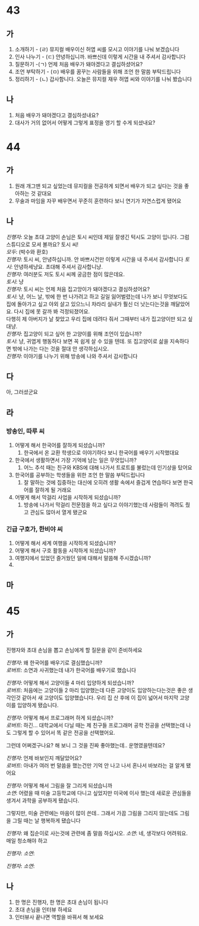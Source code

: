 # 43
## 가
1. 소개하기 - (ㄹ) 뮤지컬 배우이신 허엽 씨를 모시고 이야기를 나눠 보겠습니다
2. 인사 나누기 - (ㄷ) 안녕하십니까. 바쁘신데 이렇게 시간을 내 주셔서 감사합니다 
3. 질문하기 -(ㄱ) 언제 처음 배우가 돼야겠다고 결십하셨어요?
4. 조언 부탁하기 - (ㅁ) 배우를 꿈꾸는 사람들을 위해 조언 한 말씀 부탁드립니다
5. 정리하기 - (ㄴ)  갑사함니다. 오늘은 뮤지컬 재우 허엽 씨와 이야기를 나눠 봤습니다
## 나
1. 처음 배우가 돼야겠다고 결심하셨내요?
2. 대사가 거의 없어서 어떻게 그렇게 표정을 영기 할 수게 되셨내요?
# 44
## 가
1. 원래 개그맨 되고 싶었는데 뮤지컬을 전공하게 되면서 배우가 되고 싶다는 것을 좋아하는 것 같대요
2. 무술과 마임을 자꾸 배우면서 꾸준히 훈련하다 보니 연기가 자연스럽게 됐어요
## 나
*진행자*: 오늘 초대 고양이 손님은 토시 씨인데 제일 잘생긴 턱시도 고양이 입니다. 그럼 스튜디오로 모셔 볼까요? 토시 씨!<br>
*모두*: (박수와 환호)<br>
*진행자*: 토시 씨, 안녕하십니까. 안 바쁘시건만 이렇게 시간을 내 주셔서 감사합니다
*토시*: 안녕하세냥요. 초대해 주셔서 감사합니냥.<br>
*진행자*: 여러분도 저도 토시 씨께 궁금한 점이 많은데요.<br>
*토시*: 냥<br>
*진행자*: 토시 씨는 언제 처음 집고앙이가 돼야겠다고 결심하셨어요?<br>
*토시*: 냥, 어느 날, 밖에 한 번 나가려고 하고 길일 잃어벌렸는데 나가 보니 무엇보다도 집에 돌아가고 싶고 야외 살고 있으느니 차라리 실내가 훨신 더 낫는다는것을 깨달았어요. 다시 집에 못 갈까 봐 걱정되졌어요.<br>
다행히 제 아버지가 날 찾았고 우리 집에 데려다 줘서 그때부터 내가 집고양이만 되고 싶대냥.<br>
*진행자*: 집고양이 되고 싶어 한 고양이를 위해 조언이 있습니까?<br>
*토시*: 냥, 귀엽게 행동하다 보면 꼭 쉽게 살 수 있을 텐데. 또 집고양이로 삶을 지속하다면 밖에 나가는 다는 것을 절대 안 생각하십시오.<br>
*진행자*: 이야기를 나누기 위해 방송에 나와 주셔서 감사합니다
## 다
아, 그러셨군요
## 라
### 방송인, 따루 씨
1. 어떻게 해서 한국어를 잘하게 되셨습니까?
	1. 한국에서 온 교환 학생으로 이야기하다 보니 한국어를 배우기 시작했대요
2. 한국에서 생활하면서 가장 기억에 남는 일은 무엇입니까?
	1. 어느 추석 때는 친구와 KBS에 대해 나가서 트로트를 불렀는데 인기상을 탔어요
3. 한국어를 공부하는 학생들을 위한 조언 한 말씀 부탁드립니다
	1. 잘 말하는 것에 집중하는 대신에 오히려 생활 속에서 즐겁게 연습하다 보면 한국어를 잘하게 될 거래요
4. 어떻게 해서 막걸리 사업을 시작하게 되셨습니까?
	1. 방송에 나가서 막걸리 전문점을 하고 싶다고 이야기했는데 사람들이 격려도 줬고 관심도 많아서 열게 됐군요
### 긴급 구호가, 한비야 씨
1. 어떻게 해서 세계 여행을 시작하게 되셨습니까?
2. 어떻게 해서 구호 활동을 시작하게 되셨습니까?
3. 여행지에서 있었던 즐거웠던 일에 대해서 말씀해 주시겠습니까?
4. 
## 마
# 45
## 가
진행자와 초대 손님을 뽑고 손님에게 할 질문을 같이 준비하세요

*진행자*: 왜 한국어를 배우기로 결심했습니까?<br>
*로버트*: 소연과 사귀했는데 내가 한국어를 배우기로 했습니다

*진행자*: 어떻게 해서 고양이들 4 마리 입양하게 되셨습니까?<br>
*로버트*: 처음에는 고양이들 2 마리 입양했는데 다른 고양이도 입양하는다는것은 좋은 생각인것 같아서 새 고양이도 입양했습니다. 우리 집 산 후에 이 집이 넓어서 마지막 고양이를 입양하게 됐습니다.

*진행자*: 어떻게 해서 프로그래머 하게 되셨습니까?<br>
*로버트*: 하긴... 대학교에서 다닐 때는 제 친구들 프로그래머 공학 전공을 선택했는데 나도 그렇게 할 수 있어서 똑 같은 전공을 선택했어요. 

그런데 어쩌겠구나요? 해 보니 그 것을 진짜 좋아했는데.. 운명였을텐데요?

*진행자*: 언제 바보인지 깨달았어요?<br>
*로버트*: 아내가 여러 번  말씀을 했는건만 기억 안 나고 나서 혼나서 바보라는 걸 알게 됐어요

*진행자*: 어떻게 해서 그림을 잘 그리게 되셨습니까<br>
*소연*: 어렸을 때 미술 고등학교에 다니고 싶었지만 미국에 이사 했는데 새로운 관심들을 생겨서 과학을 공부하게 됐습니다.

그렇지만, 미술 관련에는 마음이 많이 쓴데.. 그래서 가끔 그림을 그리지 않는데도 그림을 그릴 때는 날 행복하게 됐습니다

*진행자*: 왜 집순이로 사는것에 관련에 좀 말씀 하십시오.
*소연*: 네, 생각보다 어려워요. 매일 청소해야 하고

*진행자*:
*소연*:

*진행자*:
*소연*:
## 나
1. 한 명은 진행자, 한 명은 초대 손님이 됩니다
2. 초대 손님을 인터뷰 하세요
3. 인터뷰사 끝나면 역할을 바꿔서 해 보세요

